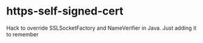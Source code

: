 https-self-signed-cert
======================

Hack to override SSLSocketFactory and NameVerifier in Java. Just adding it to remember